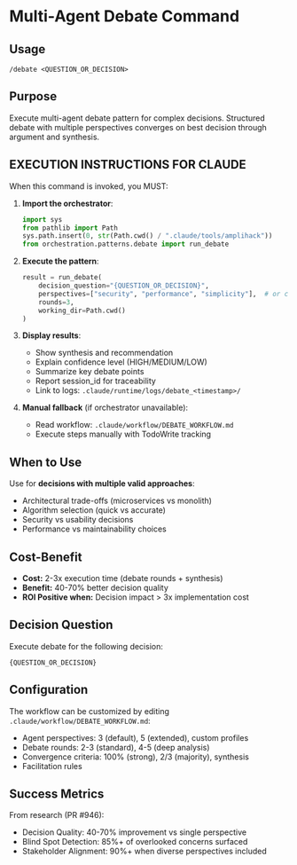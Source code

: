# Multi-Agent Debate Command

## Usage

`/debate <QUESTION_OR_DECISION>`

## Purpose

Execute multi-agent debate pattern for complex decisions. Structured debate with multiple perspectives converges on best decision through argument and synthesis.

## EXECUTION INSTRUCTIONS FOR CLAUDE

When this command is invoked, you MUST:

1. **Import the orchestrator**:

   ```python
   import sys
   from pathlib import Path
   sys.path.insert(0, str(Path.cwd() / ".claude/tools/amplihack"))
   from orchestration.patterns.debate import run_debate
   ```

2. **Execute the pattern**:

   ```python
   result = run_debate(
       decision_question="{QUESTION_OR_DECISION}",
       perspectives=["security", "performance", "simplicity"],  # or custom
       rounds=3,
       working_dir=Path.cwd()
   )
   ```

3. **Display results**:
   - Show synthesis and recommendation
   - Explain confidence level (HIGH/MEDIUM/LOW)
   - Summarize key debate points
   - Report session_id for traceability
   - Link to logs: `.claude/runtime/logs/debate_<timestamp>/`

4. **Manual fallback** (if orchestrator unavailable):
   - Read workflow: `.claude/workflow/DEBATE_WORKFLOW.md`
   - Execute steps manually with TodoWrite tracking

## When to Use

Use for **decisions with multiple valid approaches**:

- Architectural trade-offs (microservices vs monolith)
- Algorithm selection (quick vs accurate)
- Security vs usability decisions
- Performance vs maintainability choices

## Cost-Benefit

- **Cost:** 2-3x execution time (debate rounds + synthesis)
- **Benefit:** 40-70% better decision quality
- **ROI Positive when:** Decision impact > 3x implementation cost

## Decision Question

Execute debate for the following decision:

```
{QUESTION_OR_DECISION}
```

## Configuration

The workflow can be customized by editing `.claude/workflow/DEBATE_WORKFLOW.md`:

- Agent perspectives: 3 (default), 5 (extended), custom profiles
- Debate rounds: 2-3 (standard), 4-5 (deep analysis)
- Convergence criteria: 100% (strong), 2/3 (majority), synthesis
- Facilitation rules

## Success Metrics

From research (PR #946):

- Decision Quality: 40-70% improvement vs single perspective
- Blind Spot Detection: 85%+ of overlooked concerns surfaced
- Stakeholder Alignment: 90%+ when diverse perspectives included
